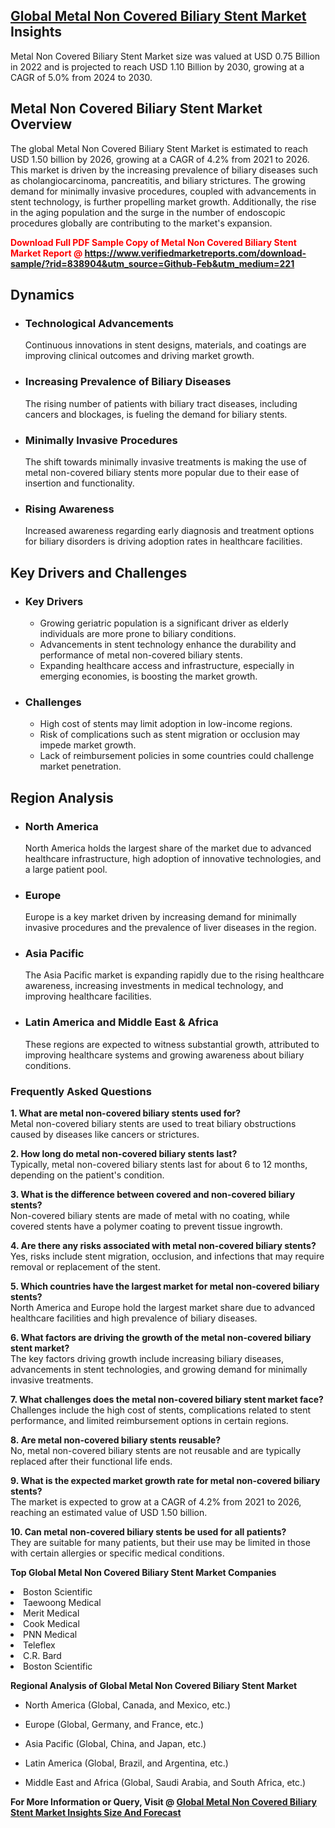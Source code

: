 <h2><a href="https://www.verifiedmarketreports.com/download-sample/?rid=838904&amp;utm_source=Github&amp;utm_medium=221" target="_blank">Global Metal Non Covered Biliary Stent Market</a> Insights</h2><p>Metal Non Covered Biliary Stent Market size was valued at USD 0.75 Billion in 2022 and is projected to reach USD 1.10 Billion by 2030, growing at a CAGR of 5.0% from 2024 to 2030.</p><p> <h2>Metal Non Covered Biliary Stent Market Overview</h2> <p>The global Metal Non Covered Biliary Stent Market is estimated to reach USD 1.50 billion by 2026, growing at a CAGR of 4.2% from 2021 to 2026. This market is driven by the increasing prevalence of biliary diseases such as cholangiocarcinoma, pancreatitis, and biliary strictures. The growing demand for minimally invasive procedures, coupled with advancements in stent technology, is further propelling market growth. Additionally, the rise in the aging population and the surge in the number of endoscopic procedures globally are contributing to the market's expansion.</p> <p><strong><p><span class=""><span style="color: #ff0000;"><strong>Download Full PDF Sample Copy of Metal Non Covered Biliary Stent Market Report</strong> @ </span><a href="https://www.verifiedmarketreports.com/download-sample/?rid=838904&amp;utm_source=Github-Feb&amp;utm_medium=221" target="_blank">https://www.verifiedmarketreports.com/download-sample/?rid=838904&amp;utm_source=Github-Feb&amp;utm_medium=221</a></span></p></strong></p> <h2>Dynamics</h2> <ul> <li><h3>Technological Advancements</h3> Continuous innovations in stent designs, materials, and coatings are improving clinical outcomes and driving market growth.</li> <li><h3>Increasing Prevalence of Biliary Diseases</h3> The rising number of patients with biliary tract diseases, including cancers and blockages, is fueling the demand for biliary stents.</li> <li><h3>Minimally Invasive Procedures</h3> The shift towards minimally invasive treatments is making the use of metal non-covered biliary stents more popular due to their ease of insertion and functionality.</li> <li><h3>Rising Awareness</h3> Increased awareness regarding early diagnosis and treatment options for biliary disorders is driving adoption rates in healthcare facilities.</li> </ul> <h2>Key Drivers and Challenges</h2> <ul> <li><h3>Key Drivers</h3> <ul> <li>Growing geriatric population is a significant driver as elderly individuals are more prone to biliary conditions.</li> <li>Advancements in stent technology enhance the durability and performance of metal non-covered biliary stents.</li> <li>Expanding healthcare access and infrastructure, especially in emerging economies, is boosting the market growth.</li> </ul> </li> <li><h3>Challenges</h3> <ul> <li>High cost of stents may limit adoption in low-income regions.</li> <li>Risk of complications such as stent migration or occlusion may impede market growth.</li> <li>Lack of reimbursement policies in some countries could challenge market penetration.</li> </ul> </li> </ul> <h2>Region Analysis</h2> <ul> <li><h3>North America</h3> North America holds the largest share of the market due to advanced healthcare infrastructure, high adoption of innovative technologies, and a large patient pool.</li> <li><h3>Europe</h3> Europe is a key market driven by increasing demand for minimally invasive procedures and the prevalence of liver diseases in the region.</li> <li><h3>Asia Pacific</h3> The Asia Pacific market is expanding rapidly due to the rising healthcare awareness, increasing investments in medical technology, and improving healthcare facilities.</li> <li><h3>Latin America and Middle East & Africa</h3> These regions are expected to witness substantial growth, attributed to improving healthcare systems and growing awareness about biliary conditions.</li> </ul> <h3>Frequently Asked Questions</h3> <p><strong>1. What are metal non-covered biliary stents used for?</strong><br> Metal non-covered biliary stents are used to treat biliary obstructions caused by diseases like cancers or strictures.</p> <p><strong>2. How long do metal non-covered biliary stents last?</strong><br> Typically, metal non-covered biliary stents last for about 6 to 12 months, depending on the patient's condition.</p> <p><strong>3. What is the difference between covered and non-covered biliary stents?</strong><br> Non-covered biliary stents are made of metal with no coating, while covered stents have a polymer coating to prevent tissue ingrowth.</p> <p><strong>4. Are there any risks associated with metal non-covered biliary stents?</strong><br> Yes, risks include stent migration, occlusion, and infections that may require removal or replacement of the stent.</p> <p><strong>5. Which countries have the largest market for metal non-covered biliary stents?</strong><br> North America and Europe hold the largest market share due to advanced healthcare facilities and high prevalence of biliary diseases.</p> <p><strong>6. What factors are driving the growth of the metal non-covered biliary stent market?</strong><br> The key factors driving growth include increasing biliary diseases, advancements in stent technologies, and growing demand for minimally invasive treatments.</p> <p><strong>7. What challenges does the metal non-covered biliary stent market face?</strong><br> Challenges include the high cost of stents, complications related to stent performance, and limited reimbursement options in certain regions.</p> <p><strong>8. Are metal non-covered biliary stents reusable?</strong><br> No, metal non-covered biliary stents are not reusable and are typically replaced after their functional life ends.</p> <p><strong>9. What is the expected market growth rate for metal non-covered biliary stents?</strong><br> The market is expected to grow at a CAGR of 4.2% from 2021 to 2026, reaching an estimated value of USD 1.50 billion.</p> <p><strong>10. Can metal non-covered biliary stents be used for all patients?</strong><br> They are suitable for many patients, but their use may be limited in those with certain allergies or specific medical conditions.</p> </p><p><strong>Top Global Metal Non Covered Biliary Stent Market Companies</strong></p><div data-test-id=""><p><li>Boston Scientific</li><li> Taewoong Medical</li><li> Merit Medical</li><li> Cook Medical</li><li> PNN Medical</li><li> Teleflex</li><li> C.R. Bard</li><li> Boston Scientific</li></p><div><strong>Regional Analysis of&nbsp;Global Metal Non Covered Biliary Stent Market</strong></div><ul><li dir="ltr"><p dir="ltr">North America&nbsp;(Global, Canada, and Mexico, etc.)</p></li><li dir="ltr"><p dir="ltr">Europe (Global, Germany, and France, etc.)</p></li><li dir="ltr"><p dir="ltr">Asia Pacific&nbsp;(Global, China, and Japan, etc.)</p></li><li dir="ltr"><p dir="ltr">Latin America&nbsp;(Global, Brazil, and Argentina, etc.)</p></li><li dir="ltr">Middle East and Africa&nbsp;(Global, Saudi Arabia, and South Africa, etc.)</li></ul><p><strong>For More Information or Query, Visit @&nbsp;</strong><strong><a href="https://www.verifiedmarketreports.com/product/metal-non-covered-biliary-stent-market/?utm_source=Github&amp;utm_medium=221" target="_blank">Global Metal Non Covered Biliary Stent Market Insights Size And Forecast</a></strong></p></div>

